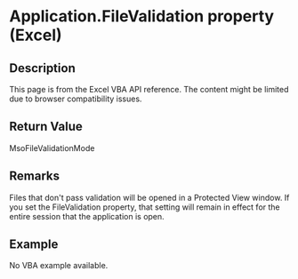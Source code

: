 # Application.FileValidation property (Excel)

## Description
This page is from the Excel VBA API reference. The content might be limited due to browser compatibility issues.

## Return Value
MsoFileValidationMode

## Remarks
Files that don't pass validation will be opened in a Protected View window. If you set the FileValidation property, that setting will remain in effect for the entire session that the application is open.

## Example
No VBA example available.
